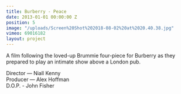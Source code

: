 ```yaml
---
title: Burberry - Peace
date: 2013-01-01 00:00:00 Z
position: 5
image: "/uploads/Screen%20Shot%202018-08-02%20at%2020.40.38.jpg"
vimeo: 69016182
layout: project
---
```


A film following the loved-up Brummie four-piece for Burberry as they prepared to play an intimate show above a London pub. 

Director — Niall Kenny  
Producer — Alex Hoffman  
D.O.P. - John Fisher
